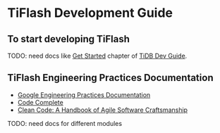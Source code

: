 # TiFlash Development Guide

## To start developing TiFlash

TODO: need docs like [Get Started](https://pingcap.github.io/tidb-dev-guide/get-started/introduction.html) chapter of [TiDB Dev Guide](https://pingcap.github.io/tidb-dev-guide/index.html).

## TiFlash Engineering Practices Documentation

* [Google Engineering Practices Documentation](https://google.github.io/eng-practices/)
* [Code Complete](https://en.wikipedia.org/wiki/Code_Complete)
* [Clean Code: A Handbook of Agile Software Craftsmanship](https://en.wikipedia.org/wiki/Robert_C._Martin)

TODO: need docs for different modules
